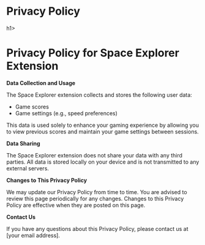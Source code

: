 <!DOCTYPE html>
<html lang="en">
<head>
    <meta charset="UTF-8">
    <meta name="viewport" content="width=device-width, initial-scale=1.0">
    <h1>Privacy Policy</h1>h1>
   
</head>
<body>
    <h1>Privacy Policy for Space Explorer Extension</h1>
    <p><strong>Data Collection and Usage</strong></p>
    <p>The Space Explorer extension collects and stores the following user data:</p>
    <ul>
        <li>Game scores</li>
        <li>Game settings (e.g., speed preferences)</li>
    </ul>
    <p>This data is used solely to enhance your gaming experience by allowing you to view previous scores and maintain your game settings between sessions.</p>
    <p><strong>Data Sharing</strong></p>
    <p>The Space Explorer extension does not share your data with any third parties. All data is stored locally on your device and is not transmitted to any external servers.</p>
    <p><strong>Changes to This Privacy Policy</strong></p>
    <p>We may update our Privacy Policy from time to time. You are advised to review this page periodically for any changes. Changes to this Privacy Policy are effective when they are posted on this page.</p>
    <p><strong>Contact Us</strong></p>
    <p>If you have any questions about this Privacy Policy, please contact us at [your email address].</p>
</body>
</html>
